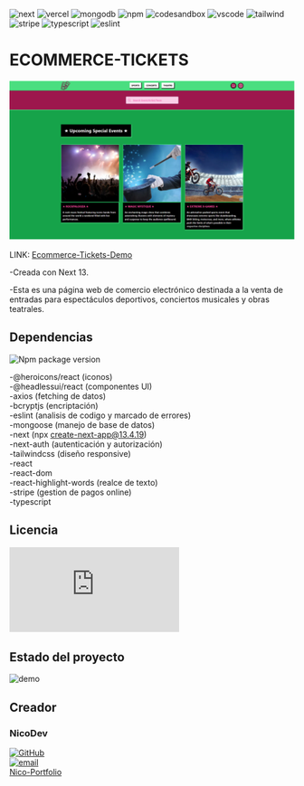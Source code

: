 ![next](https://img.shields.io/badge/next%20js-000000?style=for-the-badge&logo=nextdotjs&logoColor=white) ![vercel](https://img.shields.io/badge/Vercel-000000?style=for-the-badge&logo=vercel&logoColor=white) ![mongodb](https://img.shields.io/badge/MongoDB-4EA94B?style=for-the-badge&logo=mongodb&logoColor=white) ![npm](https://img.shields.io/badge/npm-CB3837?style=for-the-badge&logo=npm&logoColor=white) ![codesandbox](https://img.shields.io/badge/Codesandbox-000000?style=for-the-badge&logo=CodeSandbox&logoColor=white) ![vscode](https://img.shields.io/badge/VSCode-0078D4?style=for-the-badge&logo=visual%20studio%20code&logoColor=white) ![tailwind](https://img.shields.io/badge/Tailwind_CSS-38B2AC?style=for-the-badge&logo=tailwind-css&logoColor=white) ![stripe](https://img.shields.io/badge/Stripe-626CD9?style=for-the-badge&logo=Stripe&logoColor=white) ![typescript](https://img.shields.io/badge/TypeScript-007ACC?style=for-the-badge&logo=typescript&logoColor=white) ![eslint](https://img.shields.io/badge/eslint-3A33D1?style=for-the-badge&logo=eslint&logoColor=white)

# ECOMMERCE-TICKETS

![ecommerce-tickets image](assets/EcommerceTickets1.svg)

LINK: [Ecommerce-Tickets-Demo](https://ecommerce-tickets-demo.vercel.app/)

-Creada con Next 13.

-Esta es una página web de comercio electrónico destinada a la venta de entradas para espectáculos deportivos, conciertos musicales y obras teatrales. 

## Dependencias 
![Npm package version](https://img.shields.io/badge/npm-v10.1.0-blue)

-@heroicons/react (iconos)  
-@headlessui/react (componentes UI)  
-axios (fetching de datos)  
-bcryptjs (encriptación)  
-eslint (analisis de codigo y marcado de errores)  
-mongoose (manejo de base de datos)  
-next (npx create-next-app@13.4.19)  
-next-auth (autenticación y autorización)  
-tailwindcss (diseño responsive)  
-react  
-react-dom  
-react-highlight-words (realce de texto)  
-stripe (gestion de pagos online)  
-typescript  

## Licencia 
![GitHub license](https://badgen.net/github/license/Naereen/Strapdown.js)

## Estado del proyecto 

![demo](https://img.shields.io/badge/demo-v1.0-blue)


## Creador

### NicoDev

[![GitHub](https://badgen.net/badge/icon/github?icon=github&label)](https://github.com/NicoDevLegend?tab=repositories)  
<a href="mailto:enectrl@gmail.com">![email](https://img.shields.io/badge/Gmail-D14836?style=for-the-badge&logo=gmail&logoColor=white)</a>  
[Nico-Portfolio](https://nico-portfolio.netlify.app/)  
